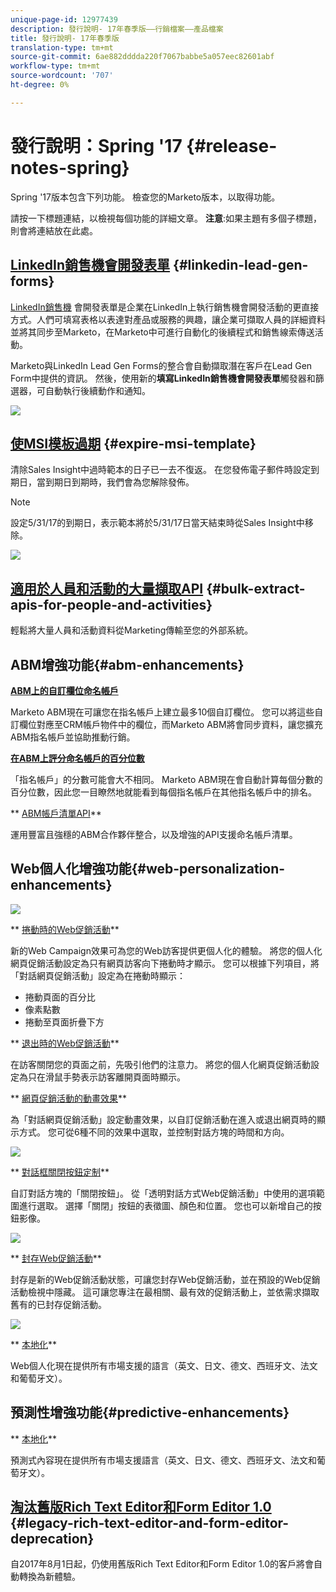 ```yaml
---
unique-page-id: 12977439
description: 發行說明- 17年春季版——行銷檔案——產品檔案
title: 發行說明- 17年春季版
translation-type: tm+mt
source-git-commit: 6ae882dddda220f7067babbe5a057eec82601abf
workflow-type: tm+mt
source-wordcount: '707'
ht-degree: 0%

---
```



# 發行說明：Spring &#39;17 {#release-notes-spring}

Spring &#39;17版本包含下列功能。 檢查您的Marketo版本，以取得功能。

請按一下標題連結，以檢視每個功能的詳細文章。 **注意**:如果主題有多個子標題，則會將連結放在此處。

## [LinkedIn銷售機會開發表單](https://docs.marketo.com/x/ngLG) {#linkedin-lead-gen-forms}

[LinkedIn銷售機](https://business.linkedin.com/marketing-solutions/native-advertising/lead-gen-ads) 會開發表單是企業在LinkedIn上執行銷售機會開發活動的更直接方式。人們可填寫表格以表達對產品或服務的興趣，讓企業可擷取人員的詳細資料並將其同步至Marketo，在Marketo中可進行自動化的後續程式和銷售線索傳送活動。

Marketo與LinkedIn Lead Gen Forms的整合會自動擷取潛在客戶在Lead Gen Form中提供的資訊。 然後，使用新的&#x200B;**填寫LinkedIn銷售機會開發表單**&#x200B;觸發器和篩選器，可自動執行後續動作和通知。

![](assets/release-notes-image.png)

## [使MSI模板過期](https://docs.marketo.com/x/VgIt) {#expire-msi-template}

清除Sales Insight中過時範本的日子已一去不復返。 在您發佈電子郵件時設定到期日，當到期日到期時，我們會為您解除發佈。

>[!NOTE]
>
>設定5/31/17的到期日，表示範本將於5/31/17日當天結束時從Sales Insight中移除。

![](assets/four-281-29.png)

## [適用於人員和活動的大量擷取API](https://developers.marketo.com/rest-api/bulk-extract/) {#bulk-extract-apis-for-people-and-activities}

輕鬆將大量人員和活動資料從Marketing傳輸至您的外部系統。

## ABM增強功能{#abm-enhancements}

**[ABM上的自訂欄位命名帳戶](https://docs.marketo.com/x/1wnG)**

Marketo ABM現在可讓您在指名帳戶上建立最多10個自訂欄位。 您可以將這些自訂欄位對應至CRM帳戶物件中的欄位，而Marketo ABM將會同步資料，讓您擴充ABM指名帳戶並協助推動行銷。

**[在ABM上評分命名帳戶的百分位數](https://docs.marketo.com/display/docs/assets/abmpercentiles.png)**

「指名帳戶」的分數可能會大不相同。 Marketo ABM現在會自動計算每個分數的百分位數，因此您一目瞭然地就能看到每個指名帳戶在其他指名帳戶中的排名。

** [ABM帳戶清單API](https://developers.marketo.com/rest-api/lead-database/named-account-lists/)**

運用豐富且強穩的ABM合作夥伴整合，以及增強的API支援命名帳戶清單。

## Web個人化增強功能{#web-personalization-enhancements}

![](assets/dialogoptions.png)

** [捲動時的Web促銷活動](https://docs.marketo.com/x/2grG)**

新的Web Campaign效果可為您的Web訪客提供更個人化的體驗。 將您的個人化網頁促銷活動設定為只有網頁訪客向下捲動時才顯示。 您可以根據下列項目，將「對話網頁促銷活動」設定為在捲動時顯示：

* 捲動頁面的百分比
* 像素點數
* 捲動至頁面折疊下方

** [退出時的Web促銷活動](https://docs.marketo.com/x/2grG)**

在訪客關閉您的頁面之前，先吸引他們的注意力。 將您的個人化網頁促銷活動設定為只在滑鼠手勢表示訪客離開頁面時顯示。

** [網頁促銷活動的動畫效果](https://docs.marketo.com/x/JgNI)**

為「對話網頁促銷活動」設定動畫效果，以自訂促銷活動在進入或退出網頁時的顯示方式。 您可從6種不同的效果中選取，並控制對話方塊的時間和方向。

![](assets/animationoptins.png)

** [對話框關閉按鈕定制](https://docs.marketo.com/x/JgNI)**

自訂對話方塊的「關閉按鈕」。 從「透明對話方式Web促銷活動」中使用的選項範圍進行選取。 選擇「關閉」按鈕的表徵圖、顏色和位置。 您也可以新增自己的按鈕影像。

![](assets/dialog-button-fill-5b1-5d.png)

** [封存Web促銷活動](https://docs.marketo.com/x/_grG)**

封存是新的Web促銷活動狀態，可讓您封存Web促銷活動，並在預設的Web促銷活動檢視中隱藏。 這可讓您專注在最相關、最有效的促銷活動上，並依需求擷取舊有的已封存促銷活動。

![](assets/archive-campaign-5b2-5d.png)

** [本地化](https://docs.marketo.com/x/YAIk)**

Web個人化現在提供所有市場支援的語言（英文、日文、德文、西班牙文、法文和葡萄牙文）。

## 預測性增強功能{#predictive-enhancements}

** [本地化](https://docs.marketo.com/x/YAIk)**

預測式內容現在提供所有市場支援語言（英文、日文、德文、西班牙文、法文和葡萄牙文）。

## [淘汰舊版Rich Text Editor和Form Editor 1.0](https://nation.marketo.com/docs/DOC-4315) {#legacy-rich-text-editor-and-form-editor-deprecation}

自2017年8月1日起，仍使用舊版Rich Text Editor和Form Editor 1.0的客戶將會自動轉換為新體驗。
